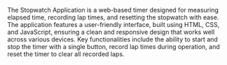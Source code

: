 The Stopwatch Application is a web-based timer designed for measuring elapsed time, recording lap times, and resetting the stopwatch with ease. The application features a user-friendly interface, built using HTML, CSS, and JavaScript, ensuring a clean and responsive design that works well across various devices. Key functionalities include the ability to start and stop the timer with a single button, record lap times during operation, and reset the timer to clear all recorded laps.
